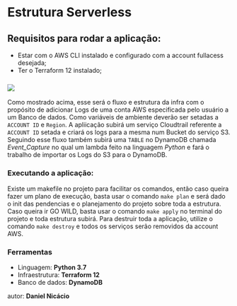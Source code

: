 # Estrutura Serverless
## Requisitos para rodar a aplicação:

- Estar com o AWS CLI instalado e configurado com a account fullacess desejada;
- Ter o Terraform 12 instalado;

### ![](https://i.imgur.com/iFNeSho.png)

Como mostrado acima, esse será o fluxo e estrutura da infra com o propósito de adicionar Logs de uma conta AWS especificada pelo usuário a um Banco de dados. Como variáveis de ambiente deverão ser setadas a ```ACCOUNT ID``` e ```Region```.
A apliicação subirá um serviço Cloudtrail referente a ```ACCOUNT ID``` setada e criará os logs para a mesma num Bucket do serviço S3. Seguindo esse fluxo também subirá uma ```TABLE``` no DynamoDB chamada *Event_Capture* no qual um lambda feito na linguagem *Python* e fará o trabalho de importar os Logs do S3 para o DynamoDB.

### Executando a aplicação:
Existe um makefile no projeto para facilitar os comandos, então caso queira fazer um plano de execução, basta usar o comando ```make plan``` e será dado o init das pendencias e o planejamento do projeto sobre toda a estrutura. Caso queira ir GO WILD, basta usar o comando ```make apply``` no terminal do projeto e toda estrutura subirá. Para destruir toda a aplicação, utilize o comando ```make destroy``` e todos os serviços serão removidos da account AWS.

### Ferramentas

 - Linguagem: **Python 3.7**
 - Infraestrutura: **Terraform 12**
 - Banco de dados: **DynamoDB**

autor: **Daniel Nicácio**

